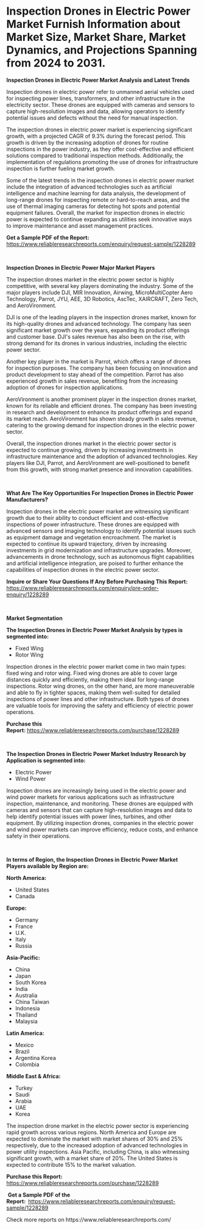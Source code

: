 <p><h1>Inspection Drones in Electric Power Market Furnish Information about Market Size, Market Share, Market Dynamics, and Projections Spanning from 2024 to 2031.</h1></p><p><strong>Inspection Drones in Electric Power Market Analysis and Latest Trends</strong></p>
<p><p>Inspection drones in electric power refer to unmanned aerial vehicles used for inspecting power lines, transformers, and other infrastructure in the electricity sector. These drones are equipped with cameras and sensors to capture high-resolution images and data, allowing operators to identify potential issues and defects without the need for manual inspection.</p><p>The inspection drones in electric power market is experiencing significant growth, with a projected CAGR of 9.3% during the forecast period. This growth is driven by the increasing adoption of drones for routine inspections in the power industry, as they offer cost-effective and efficient solutions compared to traditional inspection methods. Additionally, the implementation of regulations promoting the use of drones for infrastructure inspection is further fueling market growth.</p><p>Some of the latest trends in the inspection drones in electric power market include the integration of advanced technologies such as artificial intelligence and machine learning for data analysis, the development of long-range drones for inspecting remote or hard-to-reach areas, and the use of thermal imaging cameras for detecting hot spots and potential equipment failures. Overall, the market for inspection drones in electric power is expected to continue expanding as utilities seek innovative ways to improve maintenance and asset management practices.</p></p>
<p><strong>Get a Sample PDF of the Report:&nbsp;</strong> <a href="https://www.reliableresearchreports.com/enquiry/request-sample/1228289">https://www.reliableresearchreports.com/enquiry/request-sample/1228289</a></p>
<p>&nbsp;</p>
<p><strong>Inspection Drones in Electric Power Major Market Players</strong></p>
<p><p>The inspection drones market in the electric power sector is highly competitive, with several key players dominating the industry. Some of the major players include DJI, MIR Innovation, Airwing, MicroMultiCopter Aero Technology, Parrot, JYU, AEE, 3D Robotics, AscTec, XAIRCRAFT, Zero Tech, and AeroVironment.</p><p>DJI is one of the leading players in the inspection drones market, known for its high-quality drones and advanced technology. The company has seen significant market growth over the years, expanding its product offerings and customer base. DJI's sales revenue has also been on the rise, with strong demand for its drones in various industries, including the electric power sector.</p><p>Another key player in the market is Parrot, which offers a range of drones for inspection purposes. The company has been focusing on innovation and product development to stay ahead of the competition. Parrot has also experienced growth in sales revenue, benefiting from the increasing adoption of drones for inspection applications.</p><p>AeroVironment is another prominent player in the inspection drones market, known for its reliable and efficient drones. The company has been investing in research and development to enhance its product offerings and expand its market reach. AeroVironment has shown steady growth in sales revenue, catering to the growing demand for inspection drones in the electric power sector.</p><p>Overall, the inspection drones market in the electric power sector is expected to continue growing, driven by increasing investments in infrastructure maintenance and the adoption of advanced technologies. Key players like DJI, Parrot, and AeroVironment are well-positioned to benefit from this growth, with strong market presence and innovation capabilities.</p></p>
<p>&nbsp;</p>
<p><strong>What Are The Key Opportunities For Inspection Drones in Electric Power Manufacturers?</strong></p>
<p><p>Inspection drones in the electric power market are witnessing significant growth due to their ability to conduct efficient and cost-effective inspections of power infrastructure. These drones are equipped with advanced sensors and imaging technology to identify potential issues such as equipment damage and vegetation encroachment. The market is expected to continue its upward trajectory, driven by increasing investments in grid modernization and infrastructure upgrades. Moreover, advancements in drone technology, such as autonomous flight capabilities and artificial intelligence integration, are poised to further enhance the capabilities of inspection drones in the electric power sector.</p></p>
<p><strong>Inquire or Share Your Questions If Any Before Purchasing This Report:</strong> <a href="https://www.reliableresearchreports.com/enquiry/pre-order-enquiry/1228289">https://www.reliableresearchreports.com/enquiry/pre-order-enquiry/1228289</a></p>
<p>&nbsp;</p>
<p><strong>Market Segmentation</strong></p>
<p><strong>The Inspection Drones in Electric Power Market Analysis by types is segmented into:</strong></p>
<p><ul><li>Fixed Wing</li><li>Rotor Wing</li></ul></p>
<p><p>Inspection drones in the electric power market come in two main types: fixed wing and rotor wing. Fixed wing drones are able to cover large distances quickly and efficiently, making them ideal for long-range inspections. Rotor wing drones, on the other hand, are more maneuverable and able to fly in tighter spaces, making them well-suited for detailed inspections of power lines and other infrastructure. Both types of drones are valuable tools for improving the safety and efficiency of electric power operations.</p></p>
<p><strong>Purchase this Report:&nbsp;</strong><a href="https://www.reliableresearchreports.com/purchase/1228289">https://www.reliableresearchreports.com/purchase/1228289</a></p>
<p>&nbsp;</p>
<p><strong>The Inspection Drones in Electric Power Market Industry Research by Application is segmented into:</strong></p>
<p><ul><li>Electric Power</li><li>Wind Power</li></ul></p>
<p><p>Inspection drones are increasingly being used in the electric power and wind power markets for various applications such as infrastructure inspection, maintenance, and monitoring. These drones are equipped with cameras and sensors that can capture high-resolution images and data to help identify potential issues with power lines, turbines, and other equipment. By utilizing inspection drones, companies in the electric power and wind power markets can improve efficiency, reduce costs, and enhance safety in their operations.</p></p>
<p>&nbsp;</p>
<p><strong>In terms of Region, the Inspection Drones in Electric Power Market Players available by Region are:</strong></p>
<p>
    <p> <strong> North America: </strong>
        <ul>
            <li>United States</li>
            <li>Canada</li>
        </ul>
        </p> 
    <p> <strong> Europe: </strong>
        <ul>
            <li>Germany</li>
            <li>France</li>
            <li>U.K.</li>
            <li>Italy</li>
            <li>Russia</li>
        </ul>
        </p> 
    <p> <strong> Asia-Pacific: </strong>
        <ul>
            <li>China</li>
            <li>Japan</li>
            <li>South Korea</li>
            <li>India</li>
            <li>Australia</li>
            <li>China Taiwan</li>
            <li>Indonesia</li>
            <li>Thailand</li>
            <li>Malaysia</li>
        </ul>
        </p> 
    <p> <strong> Latin America: </strong>
        <ul>
            <li>Mexico</li>
            <li>Brazil</li>
            <li>Argentina Korea</li>
            <li>Colombia</li>
        </ul>
        </p> 
    <p> <strong> Middle East & Africa: </strong>
        <ul>
            <li>Turkey</li>
            <li>Saudi</li>
            <li>Arabia</li>
            <li>UAE</li>
            <li>Korea</li>
        </ul>
    </p>
    </p>
<p><p>The inspection drone market in the electric power sector is experiencing rapid growth across various regions. North America and Europe are expected to dominate the market with market shares of 30% and 25% respectively, due to the increased adoption of advanced technologies in power utility inspections. Asia Pacific, including China, is also witnessing significant growth, with a market share of 20%. The United States is expected to contribute 15% to the market valuation.</p></p>
<p><strong>Purchase this Report: </strong><a href="https://www.reliableresearchreports.com/purchase/1228289">https://www.reliableresearchreports.com/purchase/1228289</a></p>
<p>&nbsp;<strong>Get a Sample PDF of the Report:&nbsp;&nbsp;</strong><a href="https://www.reliableresearchreports.com/enquiry/request-sample/1228289">https://www.reliableresearchreports.com/enquiry/request-sample/1228289</a></p>
<p><strong></strong></p>
<p>Check more reports on https://www.reliableresearchreports.com/</p>